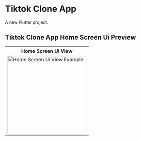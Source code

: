 # Tiktok Clone App

A new Flutter project.

<!-- 
## Add This Packages 
firebase_core: ^2.13.1
get: ^4.6.5
firebase_auth: ^4.6.2
cloud_firestore: ^4.8.0
firebase_storage: ^11.2.2 -->

<!--  
##  Creating User Complete Firebase  -->


## Tiktok Clone App Home Screen Ui Preview


<table>
  
  
<tr>                    
   <th>Home Screen  Ui View</th>
  
</tr>  
  
  
  
<tr>

<td>
  <img src="" alt="Home Screen Ui View Example" width="260"/>
</td>

  
</tr>


</table>

